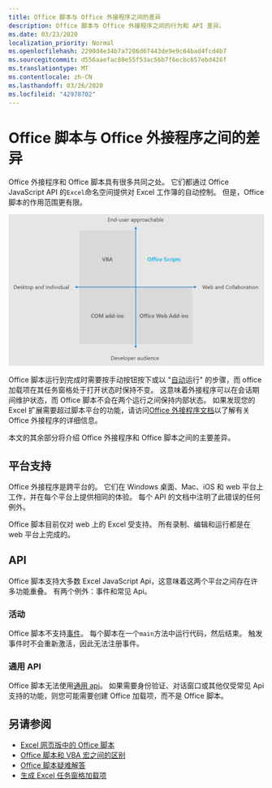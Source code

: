 ```yaml
---
title: Office 脚本与 Office 外接程序之间的差异
description: Office 脚本与 Office 外接程序之间的行为和 API 差异。
ms.date: 03/23/2020
localization_priority: Normal
ms.openlocfilehash: 2290d4e34b7a7286d67443de9e9c64bad4fcd4b7
ms.sourcegitcommit: d556aaefac80e55f53ac56b7f6ecbc657ebd426f
ms.translationtype: MT
ms.contentlocale: zh-CN
ms.lasthandoff: 03/26/2020
ms.locfileid: "42978702"
---
```

# <a name="differences-between-office-scripts-and-office-add-ins"></a>Office 脚本与 Office 外接程序之间的差异

Office 外接程序和 Office 脚本具有很多共同之处。 它们都通过 Office JavaScript API 的`Excel`命名空间提供对 Excel 工作簿的自动控制。 但是，Office 脚本的作用范围更有限。

![显示不同 Office 扩展性解决方案的焦点区域的四象限图。 Office 脚本和 Office Web 外接程序都集中在 Web 和协作上，但 Office 脚本适用于最终用户（而 Office Web 外接程序面向专业开发人员）。](../images/office-programmability-diagram.png)

Office 脚本运行到完成时需要按手动按钮按下或以 "[自动](https://flow.microsoft.com/)运行" 的步骤，而 office 加载项在其任务窗格处于打开状态时保持不变。 这意味着外接程序可以在会话期间维护状态，而 Office 脚本不会在两个运行之间保持内部状态。 如果发现您的 Excel 扩展需要超过脚本平台的功能，请访问[Office 外接程序文档](/office/dev/add-ins)以了解有关 Office 外接程序的详细信息。

本文的其余部分将介绍 Office 外接程序和 Office 脚本之间的主要差异。

## <a name="platform-support"></a>平台支持

Office 外接程序是跨平台的。 它们在 Windows 桌面、Mac、iOS 和 web 平台上工作，并在每个平台上提供相同的体验。 每个 API 的文档中注明了此错误的任何例外。

Office 脚本目前仅对 web 上的 Excel 受支持。 所有录制、编辑和运行都是在 web 平台上完成的。

## <a name="apis"></a>API

Office 脚本支持大多数 Excel JavaScript Api，这意味着这两个平台之间存在许多功能重叠。 有两个例外：事件和常见 Api。

### <a name="events"></a>活动

Office 脚本不支持[事件](/office/dev/add-ins/excel/excel-add-ins-events)。 每个脚本在一个`main`方法中运行代码，然后结束。 触发事件时不会重新激活，因此无法注册事件。

### <a name="common-apis"></a>通用 API

Office 脚本无法使用[通用 api](/javascript/api/office)。 如果需要身份验证、对话窗口或其他仅受常见 Api 支持的功能，则您可能需要创建 Office 加载项，而不是 Office 脚本。

## <a name="see-also"></a>另请参阅

- [Excel 网页版中的 Office 脚本](../overview/excel.md)
- [Office 脚本和 VBA 宏之间的区别](vba-differences.md)
- [Office 脚本疑难解答](../testing/troubleshooting.md)
- [生成 Excel 任务窗格加载项](/office/dev/add-ins/quickstarts/excel-quickstart-jquery)
